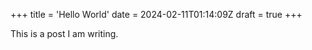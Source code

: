 +++
title = 'Hello World'
date = 2024-02-11T01:14:09Z
draft = true
+++

This is a post I am writing.